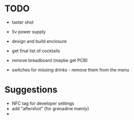 # TODO

- taster shot
- 5v power supply
- design and build enclosure
- get final list of cocktails
- remove breadboard (maybe get PCB)

- switches for missing drinks - remove them from the menu


# Suggestions

- NFC tag for developer settings
- add "aftershot" (for grenadine mainly)
- 